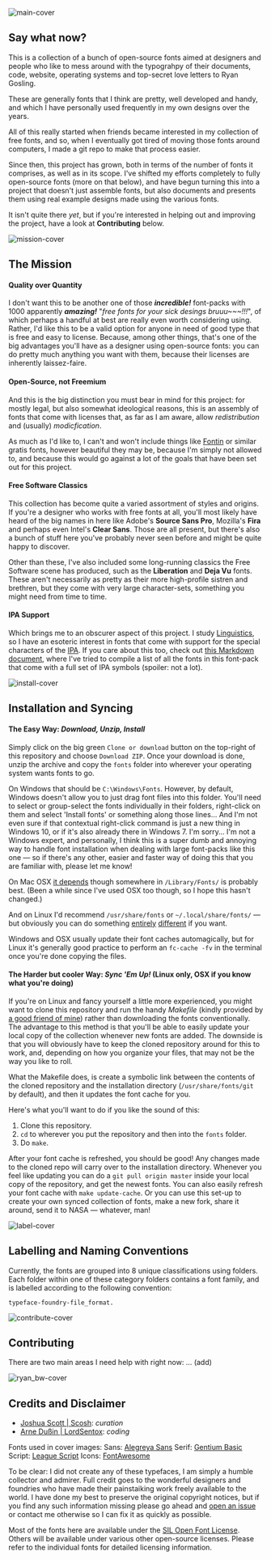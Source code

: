 ![main-cover](https://github.com/Scosh/fonts/blob/master/images/main-cover.png)
## Say what now?
This is a collection of a bunch of open-source fonts aimed at designers and people who like to mess around with the typograhpy of their documents, code, website, operating systems and top-secret love letters to Ryan Gosling.

These are generally fonts that I think are pretty, well developed and handy, and which I have personally used frequently in my own designs over the years.

All of this really started when friends became interested in my collection of free fonts, and so, when I eventually got tired of moving those fonts around computers, I made a git repo to make that process easier.

Since then, this project has grown, both in terms of the number of fonts it comprises, as well as in its scope. I've shifted my efforts completely to fully open-source fonts (more on that below), and have begun turning this into a project that doesn't just assemble fonts, but also documents and presents them using real example designs made using the various fonts.

It isn't quite there *yet*, but if you're interested in helping out and improving the project, have a look at **Contributing** below.

![mission-cover](https://github.com/Scosh/fonts/blob/master/images/mission-cover.png)
## The Mission
#### Quality over Quantity
I don't want this to be another one of those ***incredible!*** font-packs with 1000 apparently ***amazing!*** "*free fonts for your sick desings bruuu~~~!!!*", of which perhaps a handful at best are really even worth considering using. Rather, I'd like this to be a valid option for anyone in need of good type that is free and easy to license. Because, among other things, that's one of the big advantages you'll have as a designer using open-source fonts: you can do pretty much anything you want with them, because their licenses are inherently laissez-faire.

#### Open-Source, not Freemium
And this is the big distinction you must bear in mind for this project: for mostly legal, but also somewhat ideological reasons, this is an assembly of fonts that come with licenses that, as far as I am aware, allow *redistribution* and (usually) *modicfication*.

As much as I'd like to, I can't and won't include things like [Fontin](http://www.exljbris.com/fontin.html) or similar gratis fonts, however beautiful they may be, because I'm simply not allowed to, and because this would go against a lot of the goals that have been set out for this project.

#### Free Software Classics
This collection has become quite a varied assortment of styles and origins. If you're a designer who works with free fonts at all, you'll most likely have heard of the big names in here like Adobe's **Source Sans Pro**, Mozilla's **Fira** and perhaps even Intel's **Clear Sans**. Those are all present, but there's also a bunch of stuff here you've probably never seen before and might be quite happy to discover.

Other than these, I've also included some long-running classics the Free Software scene has produced, such as the **Liberation** and **Deja Vu** fonts. These aren't necessarily as pretty as their more high-profile sistren and brethren, but they come with very large character-sets, something you might need from time to time.

#### IPA Support
Which brings me to an obscurer aspect of this project. I study [Linguistics](https://xkcd.com/1483/), so I have an esoteric interest in fonts that come with support for the special characters of the [IPA](http://bit.ly/2bTJT70). If you care about this too, check out [this Markdown document](https://github.com/Scosh/fonts/blob/master/md/Fonts%20with%20IPA%20Support.md), where I've tried to compile a list of all the fonts in this font-pack that come with a full set of IPA symbols (spoiler: not a lot).

![install-cover](https://github.com/Scosh/fonts/blob/master/images/install-cover.png)
## Installation and Syncing
#### The Easy Way: *Download, Unzip, Install*
Simply click on the big green `Clone or download` button on the top-right of this repository and choose `Download ZIP`. Once your download is done, unzip the archive and copy the `fonts` folder into wherever your operating system wants fonts to go.

On Windows that should be `C:\Windows\Fonts`. However, by default, Windows doesn't allow you to just drag font files into this folder. You'll need to select or group-select the fonts individually in their folders, right-click on them and select 'Install fonts' or something along those lines… And I'm not even sure if that contextual right-click command is just a new thing in Windows 10, or if it's also already there in Windows 7. I'm sorry… I'm not a Windows expert, and personally, I think this is a super dumb and annoying way to handle font installation when dealing with large font-packs like this one — so if there's any other, easier and faster way of doing this that you are familiar with, please let me know!

On Mac OSX [it depends](https://support.apple.com/en-us/HT201722) though somewhere in `/Library/Fonts/` is probably best. (Been a while since I've used OSX too though, so I hope this hasn't changed.)

And on Linux I'd recommend `/usr/share/fonts` or `~/.local/share/fonts/` — but obviously you can do something [entirely](https://wiki.ubuntu.com/Fonts) [different](https://wiki.archlinux.org/index.php/Fonts) if you want.

Windows and OSX usually update their font caches automagically, but for Linux it's generally good practice to perform an `fc-cache -fv` in the terminal once you're done copying the files.

#### The Harder but cooler Way: *Sync 'Em Up!* (Linux only, OSX if you know what you're doing)
If you're on Linux and fancy yourself a little more experienced, you might want to clone this repository and run the handy *Makefile* (kindly provided by [a good friend of mine](https://github.com/LordSentox)) rather than downloading the fonts conventionally. The advantage to this method is that you'll be able to easily update your local copy of the collection whenever new fonts are added. The downside is that you will obviously have to keep the cloned repository around for this to work, and, depending on how you organize your files, that may not be the way you like to roll.

What the Makefile does, is create a symbolic link between the contents of the cloned repository and the installation directory (`/usr/share/fonts/git` by default), and then it updates the font cache for you.

Here's what you'll want to do if you like the sound of this:

1. Clone this repository.
2. `cd` to wherever you put the repository and then into the `fonts` folder.
3. Do `make`.

After your font cache is refreshed, you should be good! Any changes made to the cloned repo will carry over to the installation directory. Whenever you feel like updating you can do a `git pull origin master` inside your local copy of the repository, and get the newest fonts. You can also easily refresh your font cache with `make update-cache`. Or you can use this set-up to create your own synced collection of fonts, make a new fork, share it around, send it to NASA — whatever, man!

![label-cover](https://github.com/Scosh/fonts/blob/master/images/label-cover.png)
## Labelling and Naming Conventions
Currently, the fonts are grouped into 8 unique classifications using folders. Each folder within one of these category folders contains a font family, and is labelled according to the following convention:
```
typeface-foundry-file_format.
```
![contribute-cover](https://github.com/Scosh/fonts/blob/master/images/contribute-cover.png)
## Contributing
There are two main areas I need help with right now: … (add)

![ryan_bw-cover](https://github.com/Scosh/fonts/blob/master/images/ryan_bw-cover.png)
## Credits and Disclaimer
- [Joshua Scott | Scosh](https://github.com/Scosh): *curation*
- [Arne Dußin | LordSentox](https://github.com/LordSentox): *coding*

Fonts used in cover images:
Sans: [Alegreya Sans](https://github.com/Scosh/fonts/tree/master/fonts/sans_serif/alegreya_sans-huerta-otf)
Serif: [Gentium Basic](https://github.com/Scosh/fonts/tree/master/fonts/serif/gentium_basic-sil-ttf)
Script: [League Script](https://github.com/Scosh/fonts/tree/master/fonts/script/script-league-otf)
Icons: [FontAwesome](https://github.com/Scosh/fonts/tree/master/fonts/icon/font_awesome-otf)

To be clear: I did not create any of these typefaces, I am simply a humble collector and admirer. Full credit goes to the wonderful designers and foundries who have made their painstaiking work freely available to the world. I have done my best to preserve the original copyright notices, but if you find any such information missing please go ahead and [open an issue](https://github.com/Scosh/fonts/issues) or contact me otherwise so I can fix it as quickly as possible.

Most of the fonts here are available under the [SIL Open Font License](http://scripts.sil.org/cms/scripts/page.php?site_id=nrsi&id=OFL). Others will be available under various other open-source licenses. Please refer to the individual fonts for detailed licensing information.
